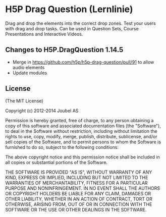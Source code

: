 H5P Drag Question (Lernlinie)
==========

Drag and drop the elements into the correct drop zones.
Test your users with drag and drop tasks.
Can be used in Question Sets, Course Presentations and Interactive Videos.

## Changes to H5P.DragQuestion 1.14.5
- Merge in https://github.com/h5p/h5p-drag-question/pull/91 to allow audio elements
- Update modules

## License

(The MIT License)

Copyright (c) 2012-2014 Joubel AS

Permission is hereby granted, free of charge, to any person obtaining a copy of this software and associated documentation files (the "Software"), to deal in the Software without restriction, including without limitation the rights to use, copy, modify, merge, publish, distribute, sublicense, and/or sell copies of the Software, and to permit persons to whom the Software is furnished to do so, subject to the following conditions:

The above copyright notice and this permission notice shall be included in all copies or substantial portions of the Software.

THE SOFTWARE IS PROVIDED "AS IS", WITHOUT WARRANTY OF ANY KIND, EXPRESS OR IMPLIED, INCLUDING BUT NOT LIMITED TO THE WARRANTIES OF MERCHANTABILITY, FITNESS FOR A PARTICULAR PURPOSE AND NONINFRINGEMENT. IN NO EVENT SHALL THE AUTHORS OR COPYRIGHT HOLDERS BE LIABLE FOR ANY CLAIM, DAMAGES OR OTHER LIABILITY, WHETHER IN AN ACTION OF CONTRACT, TORT OR OTHERWISE, ARISING FROM, OUT OF OR IN CONNECTION WITH THE SOFTWARE OR THE USE OR OTHER DEALINGS IN THE SOFTWARE.
